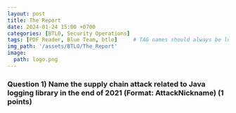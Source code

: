 ```yaml
---
layout: post
title: The Report 
date: 2024-01-24 15:00 +0700
categories: [BTLO, Security Operations]
tags: [PDF Reader, Blue Team, btlo]     # TAG names should always be lowercase
img_path: '/assets/BTLO/The_Report'
image: 
  path: logo.png
--- 
```


### Question 1) Name the supply chain attack related to Java logging library in the end of 2021 (Format: AttackNickname) (1 points)

